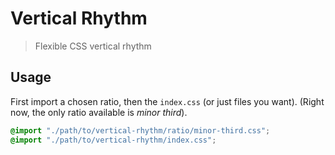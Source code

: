 # Vertical Rhythm

> Flexible CSS vertical rhythm

## Usage

First import a chosen ratio, then the `index.css` (or just files you want).
(Right now, the only ratio available is _minor third_).

```css
@import "./path/to/vertical-rhythm/ratio/minor-third.css";
@import "./path/to/vertical-rhythm/index.css";
```
